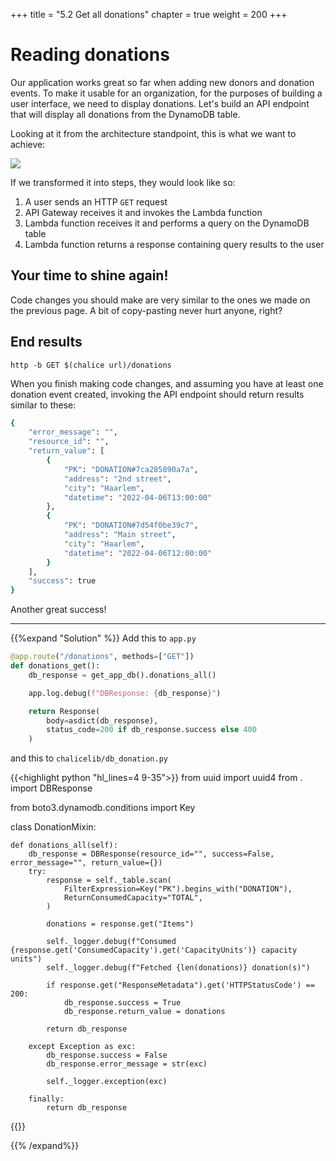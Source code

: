 +++
title = "5.2 Get all donations"
chapter = true
weight = 200
+++

# Reading donations

Our application works great so far when adding new donors and donation events. To make it usable for an organization, 
for the purposes of building a user interface, we need to display donations. Let's build an API endpoint that will
display all donations from the DynamoDB table.

Looking at it from the architecture standpoint, this is what we want to achieve:

![](/images/donor_signup_db_arch_reading.png)

If we transformed it into steps, they would look like so:

1. A user sends an HTTP `GET` request
2. API Gateway receives it and invokes the Lambda function
3. Lambda function receives it and performs a query on the DynamoDB table
4. Lambda function returns a response containing query results to the user

## Your time to shine again!

Code changes you should make are very similar to the ones we made on the previous page. A bit of copy-pasting
never hurt anyone, right?

## End results

`http -b GET $(chalice url)/donations`

When you finish making code changes, and assuming you have at least one donation event created, invoking the API endpoint
should return results similar to these:

```bash
{
    "error_message": "",
    "resource_id": "",
    "return_value": [
        {
            "PK": "DONATION#7ca285890a7a",
            "address": "2nd street",
            "city": "Haarlem",
            "datetime": "2022-04-06T13:00:00"
        },
        {
            "PK": "DONATION#7d54f0be39c7",
            "address": "Main street",
            "city": "Haarlem",
            "datetime": "2022-04-06T12:00:00"
        }
    ],
    "success": true
}
```

Another great success!

***

{{%expand "Solution" %}}
Add this to `app.py`

```python
@app.route("/donations", methods=["GET"])
def donations_get():
    db_response = get_app_db().donations_all()

    app.log.debug(f"DBResponse: {db_response}")

    return Response(
        body=asdict(db_response),
        status_code=200 if db_response.success else 400
    )
```

and this to `chalicelib/db_donation.py`

{{<highlight python "hl_lines=4 9-35">}}
from uuid import uuid4
from . import DBResponse

from boto3.dynamodb.conditions import Key


class DonationMixin:

    def donations_all(self):
        db_response = DBResponse(resource_id="", success=False, error_message="", return_value={})
        try:
            response = self._table.scan(
                FilterExpression=Key("PK").begins_with("DONATION"),
                ReturnConsumedCapacity="TOTAL",
            )

            donations = response.get("Items")

            self._logger.debug(f"Consumed {response.get('ConsumedCapacity').get('CapacityUnits')} capacity units")
            self._logger.debug(f"Fetched {len(donations)} donation(s)")

            if response.get("ResponseMetadata").get('HTTPStatusCode') == 200:
                db_response.success = True
                db_response.return_value = donations

            return db_response

        except Exception as exc:
            db_response.success = False
            db_response.error_message = str(exc)

            self._logger.exception(exc)

        finally:
            return db_response
{{</highlight>}}

{{% /expand%}}